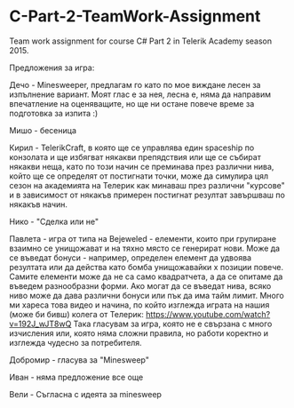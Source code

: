 ﻿# C-Part-2-TeamWork-Assignment
Team work assignment for course C# Part 2 in Telerik Academy season 2015.

Предложения за игра:

Дечо - Мinesweeper, предлагам го като по мое виждане лесен за изпълнение вариант.
Моят глас е за нея, лесна е, няма да направим впечатление на оценяващите,
но ще ни остане повече време за подготовка за изпита :)

Мишо - бесеница

Кирил - TelerikCraft, в която ще се управлява един spaceship по конзолата и ще избягват някакви препядствия или ще се събират някакви неща,
като по този начин се преминава през различни нива, който ще се определят от постигнати точки, може да симулира цял сезон на академията на
Телерик как минаваш през различни "курсове" и в зависимост от някакъв примерен постигнат резултат завършваш по някакъв начин. 

Нико - "Сделка или не"

Павлета - игра от типа на Bejeweled - елементи, които при групиране взаимно се унищожават и на тяхно място се генерират нови. Може да се въведат бонуси - например, определен елемент да удвоява резултата или да действа като бомба унищожавайки х позиции повече. Самите елементи може да не са само квадратчета, а да се опитаме да въведем разнообразни форми. Ако могат да се въведат нива, всяко ниво може да дава различни бонуси или пък да има тайм лимит. Много ми хареса това видео и начина, по който изглежда играта на нашия (може би бивш) колега от Телерик: 
https://www.youtube.com/watch?v=192J_wJT8wQ
Така гласувам за игра, която не е свързана с много изчисления или, която няма сложни правила, но работи коректно и изглежда чудесно за потребителя.

Добромир - гласува за "Minesweep"

Иван - няма предложение все още

Вели - Съгласна с идеята за minesweep